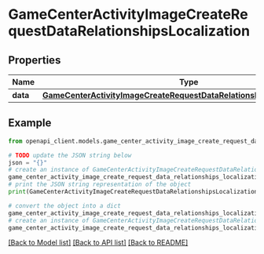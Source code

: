 # GameCenterActivityImageCreateRequestDataRelationshipsLocalization


## Properties

Name | Type | Description | Notes
------------ | ------------- | ------------- | -------------
**data** | [**GameCenterActivityImageCreateRequestDataRelationshipsLocalizationData**](GameCenterActivityImageCreateRequestDataRelationshipsLocalizationData.md) |  | [optional] 

## Example

```python
from openapi_client.models.game_center_activity_image_create_request_data_relationships_localization import GameCenterActivityImageCreateRequestDataRelationshipsLocalization

# TODO update the JSON string below
json = "{}"
# create an instance of GameCenterActivityImageCreateRequestDataRelationshipsLocalization from a JSON string
game_center_activity_image_create_request_data_relationships_localization_instance = GameCenterActivityImageCreateRequestDataRelationshipsLocalization.from_json(json)
# print the JSON string representation of the object
print(GameCenterActivityImageCreateRequestDataRelationshipsLocalization.to_json())

# convert the object into a dict
game_center_activity_image_create_request_data_relationships_localization_dict = game_center_activity_image_create_request_data_relationships_localization_instance.to_dict()
# create an instance of GameCenterActivityImageCreateRequestDataRelationshipsLocalization from a dict
game_center_activity_image_create_request_data_relationships_localization_from_dict = GameCenterActivityImageCreateRequestDataRelationshipsLocalization.from_dict(game_center_activity_image_create_request_data_relationships_localization_dict)
```
[[Back to Model list]](../README.md#documentation-for-models) [[Back to API list]](../README.md#documentation-for-api-endpoints) [[Back to README]](../README.md)



